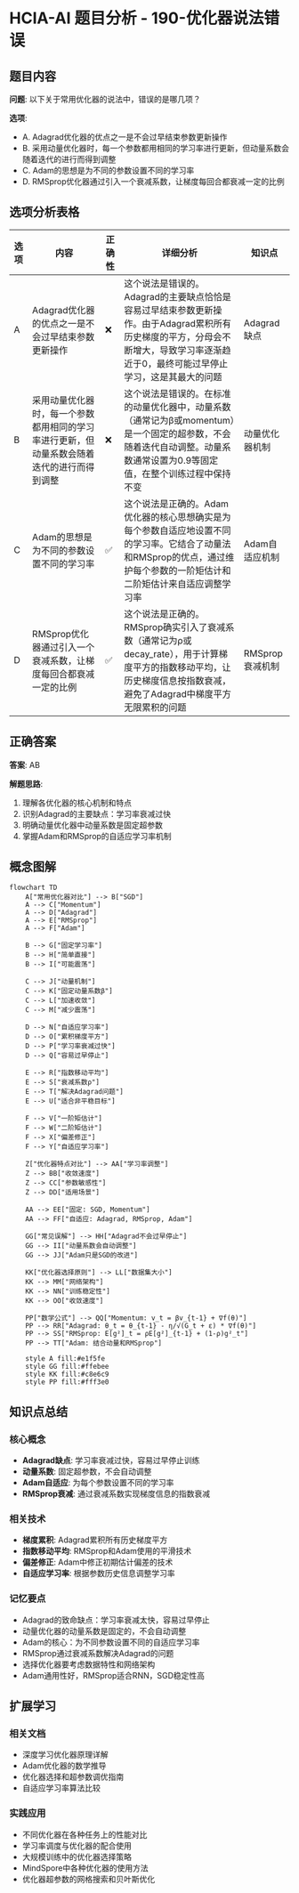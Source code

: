 # HCIA-AI 题目分析 - 190-优化器说法错误

## 题目内容

**问题**: 以下关于常用优化器的说法中，错误的是哪几项？

**选项**:
- A. Adagrad优化器的优点之一是不会过早结束参数更新操作
- B. 采用动量优化器时，每一个参数都用相同的学习率进行更新，但动量系数会随着迭代的进行而得到调整
- C. Adam的思想是为不同的参数设置不同的学习率
- D. RMSprop优化器通过引入一个衰减系数，让梯度每回合都衰减一定的比例

## 选项分析表格

| 选项 | 内容 | 正确性 | 详细分析 | 知识点 |
|------|------|--------|----------|--------|
| A | Adagrad优化器的优点之一是不会过早结束参数更新操作 | ❌ | 这个说法是错误的。Adagrad的主要缺点恰恰是容易过早结束参数更新操作。由于Adagrad累积所有历史梯度的平方，分母会不断增大，导致学习率逐渐趋近于0，最终可能过早停止学习，这是其最大的问题 | Adagrad缺点 |
| B | 采用动量优化器时，每一个参数都用相同的学习率进行更新，但动量系数会随着迭代的进行而得到调整 | ❌ | 这个说法是错误的。在标准的动量优化器中，动量系数（通常记为β或momentum）是一个固定的超参数，不会随着迭代自动调整。动量系数通常设置为0.9等固定值，在整个训练过程中保持不变 | 动量优化器机制 |
| C | Adam的思想是为不同的参数设置不同的学习率 | ✅ | 这个说法是正确的。Adam优化器的核心思想确实是为每个参数自适应地设置不同的学习率。它结合了动量法和RMSprop的优点，通过维护每个参数的一阶矩估计和二阶矩估计来自适应调整学习率 | Adam自适应机制 |
| D | RMSprop优化器通过引入一个衰减系数，让梯度每回合都衰减一定的比例 | ✅ | 这个说法是正确的。RMSprop确实引入了衰减系数（通常记为ρ或decay_rate），用于计算梯度平方的指数移动平均，让历史梯度信息按指数衰减，避免了Adagrad中梯度平方无限累积的问题 | RMSprop衰减机制 |

## 正确答案
**答案**: AB

**解题思路**: 
1. 理解各优化器的核心机制和特点
2. 识别Adagrad的主要缺点：学习率衰减过快
3. 明确动量优化器中动量系数是固定超参数
4. 掌握Adam和RMSprop的自适应学习率机制

## 概念图解

```mermaid
flowchart TD
    A["常用优化器对比"] --> B["SGD"]
    A --> C["Momentum"]
    A --> D["Adagrad"]
    A --> E["RMSprop"]
    A --> F["Adam"]
    
    B --> G["固定学习率"]
    B --> H["简单直接"]
    B --> I["可能震荡"]
    
    C --> J["动量机制"]
    C --> K["固定动量系数β"]
    C --> L["加速收敛"]
    C --> M["减少震荡"]
    
    D --> N["自适应学习率"]
    D --> O["累积梯度平方"]
    D --> P["学习率衰减过快"]
    D --> Q["容易过早停止"]
    
    E --> R["指数移动平均"]
    E --> S["衰减系数ρ"]
    E --> T["解决Adagrad问题"]
    E --> U["适合非平稳目标"]
    
    F --> V["一阶矩估计"]
    F --> W["二阶矩估计"]
    F --> X["偏差修正"]
    F --> Y["自适应学习率"]
    
    Z["优化器特点对比"] --> AA["学习率调整"]
    Z --> BB["收敛速度"]
    Z --> CC["参数敏感性"]
    Z --> DD["适用场景"]
    
    AA --> EE["固定: SGD, Momentum"]
    AA --> FF["自适应: Adagrad, RMSprop, Adam"]
    
    GG["常见误解"] --> HH["Adagrad不会过早停止"]
    GG --> II["动量系数会自动调整"]
    GG --> JJ["Adam只是SGD的改进"]
    
    KK["优化器选择原则"] --> LL["数据集大小"]
    KK --> MM["网络架构"]
    KK --> NN["训练稳定性"]
    KK --> OO["收敛速度"]
    
    PP["数学公式"] --> QQ["Momentum: v_t = βv_{t-1} + ∇f(θ)"]
    PP --> RR["Adagrad: θ_t = θ_{t-1} - η/√(G_t + ε) * ∇f(θ)"]
    PP --> SS["RMSprop: E[g²]_t = ρE[g²]_{t-1} + (1-ρ)g²_t"]
    PP --> TT["Adam: 结合动量和RMSprop"]
    
    style A fill:#e1f5fe
    style GG fill:#ffebee
    style KK fill:#c8e6c9
    style PP fill:#fff3e0
```

## 知识点总结

### 核心概念
- **Adagrad缺点**: 学习率衰减过快，容易过早停止训练
- **动量系数**: 固定超参数，不会自动调整
- **Adam自适应**: 为每个参数设置不同的学习率
- **RMSprop衰减**: 通过衰减系数实现梯度信息的指数衰减

### 相关技术
- **梯度累积**: Adagrad累积所有历史梯度平方
- **指数移动平均**: RMSprop和Adam使用的平滑技术
- **偏差修正**: Adam中修正初期估计偏差的技术
- **自适应学习率**: 根据参数历史信息调整学习率

### 记忆要点
- Adagrad的致命缺点：学习率衰减太快，容易过早停止
- 动量优化器的动量系数是固定的，不会自动调整
- Adam的核心：为不同参数设置不同的自适应学习率
- RMSprop通过衰减系数解决Adagrad的问题
- 选择优化器要考虑数据特性和网络架构
- Adam通用性好，RMSprop适合RNN，SGD稳定性高

## 扩展学习

### 相关文档
- 深度学习优化器原理详解
- Adam优化器的数学推导
- 优化器选择和超参数调优指南
- 自适应学习率算法比较

### 实践应用
- 不同优化器在各种任务上的性能对比
- 学习率调度与优化器的配合使用
- 大规模训练中的优化器选择策略
- MindSpore中各种优化器的使用方法
- 优化器超参数的网格搜索和贝叶斯优化